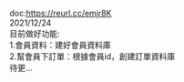 doc:https://reurl.cc/emjr8K  
2021/12/24  
目前做好功能:  
1.會員資料：建好會員資料庫  
2.幫會員下訂單：根據會員id，創建訂單資料庫  
待更...  
